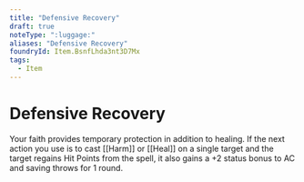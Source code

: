 ```yaml
---
title: "Defensive Recovery"
draft: true
noteType: ":luggage:"
aliases: "Defensive Recovery"
foundryId: Item.BsnfLhda3nt3D7Mx
tags:
  - Item
---
```


# Defensive Recovery

Your faith provides temporary protection in addition to healing. If the next action you use is to cast [[Harm]] or [[Heal]] on a single target and the target regains Hit Points from the spell, it also gains a +2 status bonus to AC and saving throws for 1 round.


